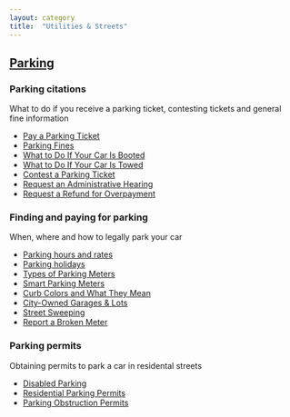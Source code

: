 ```yaml
---
layout: category
title:  "Utilities & Streets"
---
```


## [Parking](/utilities-streets/parking)

### Parking citations

What to do if you receive a parking ticket, contesting tickets and general fine information

* [Pay a Parking Ticket](/utilities-streets/parking/pay-parking-ticket)
* [Parking Fines](/utilities-streets/parking/parking-fines)
* [What to Do If Your Car Is Booted](/utilities-streets/parking/car-booted)
* [What to Do If Your Car Is Towed](/utilities-streets/parking/car-towed)
* [Contest a Parking Ticket](/utilities-streets/parking/contest-ticket)
* [Request an Administrative Hearing](/utilities-streets/parking/request-hearing)
* [Request a Refund for Overpayment](/utilities-streets/parking/request-refund)

### Finding and paying for parking

When, where and how to legally park your car

* [Parking hours and rates](/utilities-streets/parking/parking-hours-and-rates)
* [Parking holidays](/utilities-streets/parking/parking-holidays)
* [Types of Parking Meters](/utilities-streets/parking/parking-meters)
* [Smart Parking Meters](/utilities-streets/parking/smart-parking-meters)
* [Curb Colors and What They Mean](/utilities-streets/parking/curb-colors)
* [City-Owned Garages & Lots](/utilities-streets/parking/city-garages-lots)
* [Street Sweeping](/utilities-streets/parking/street-sweeping)
* [Report a Broken Meter](/utilities-streets/parking/report-broken-meter)

### Parking permits

Obtaining permits to park a car in residental streets

* [Disabled Parking](/utilities-streets/parking/disabled-parking)
* [Residential Parking Permits](/utilities-streets/parking/residential-parking-permits)
* [Parking Obstruction Permits](/utilities-streets/parking/parking-obstruction-permits)

















